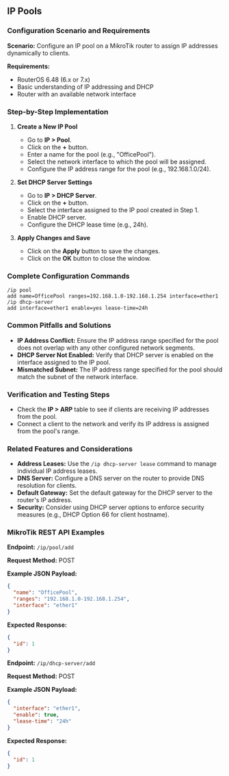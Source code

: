 ## IP Pools

### Configuration Scenario and Requirements

**Scenario:**
Configure an IP pool on a MikroTik router to assign IP addresses dynamically to clients.

**Requirements:**
- RouterOS 6.48 (6.x or 7.x)
- Basic understanding of IP addressing and DHCP
- Router with an available network interface

### Step-by-Step Implementation

1. **Create a New IP Pool**

   - Go to **IP > Pool**.
   - Click on the **+** button.
   - Enter a name for the pool (e.g., "OfficePool").
   - Select the network interface to which the pool will be assigned.
   - Configure the IP address range for the pool (e.g., 192.168.1.0/24).

2. **Set DHCP Server Settings**

   - Go to **IP > DHCP Server**.
   - Click on the **+** button.
   - Select the interface assigned to the IP pool created in Step 1.
   - Enable DHCP server.
   - Configure the DHCP lease time (e.g., 24h).

3. **Apply Changes and Save**

   - Click on the **Apply** button to save the changes.
   - Click on the **OK** button to close the window.

### Complete Configuration Commands

```
/ip pool
add name=OfficePool ranges=192.168.1.0-192.168.1.254 interface=ether1
/ip dhcp-server
add interface=ether1 enable=yes lease-time=24h
```

### Common Pitfalls and Solutions

- **IP Address Conflict:** Ensure the IP address range specified for the pool does not overlap with any other configured network segments.
- **DHCP Server Not Enabled:** Verify that DHCP server is enabled on the interface assigned to the IP pool.
- **Mismatched Subnet:** The IP address range specified for the pool should match the subnet of the network interface.

### Verification and Testing Steps

- Check the **IP > ARP** table to see if clients are receiving IP addresses from the pool.
- Connect a client to the network and verify its IP address is assigned from the pool's range.

### Related Features and Considerations

- **Address Leases:** Use the `/ip dhcp-server lease` command to manage individual IP address leases.
- **DNS Server:** Configure a DNS server on the router to provide DNS resolution for clients.
- **Default Gateway:** Set the default gateway for the DHCP server to the router's IP address.
- **Security:** Consider using DHCP server options to enforce security measures (e.g., DHCP Option 66 for client hostname).

### MikroTik REST API Examples

**Endpoint:** `/ip/pool/add`

**Request Method:** POST

**Example JSON Payload:**

```json
{
  "name": "OfficePool",
  "ranges": "192.168.1.0-192.168.1.254",
  "interface": "ether1"
}
```

**Expected Response:**

```json
{
  "id": 1
}
```

**Endpoint:** `/ip/dhcp-server/add`

**Request Method:** POST

**Example JSON Payload:**

```json
{
  "interface": "ether1",
  "enable": true,
  "lease-time": "24h"
}
```

**Expected Response:**

```json
{
  "id": 1
}
```